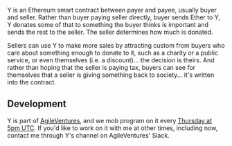 Y is an Ethereum smart contract between payer and payee, usually buyer and seller. Rather than buyer paying seller directly, buyer sends Ether to Y, Y donates some of that to something the buyer thinks is important and sends the rest to the seller. The seller determines how much is donated.

Sellers can use Y to make more sales by attracting custom from buyers who care about something enough to donate to it, such as a charity or a public service, or even themselves (i.e. a discount)... the decision is theirs. And rather than hoping that the seller is paying tax, buyers can see for themselves that a seller is giving something back to society... it's written into the contract.

## Development

Y is part of [AgileVentures](https://www.agileventures.org/projects/y), and we mob program on it every [Thursday at 5pm UTC](https://www.agileventures.org/events/y-mob-programming). If you'd like to work on it with me at other times, including now, contact me through Y's channel on AgileVentures' Slack.
